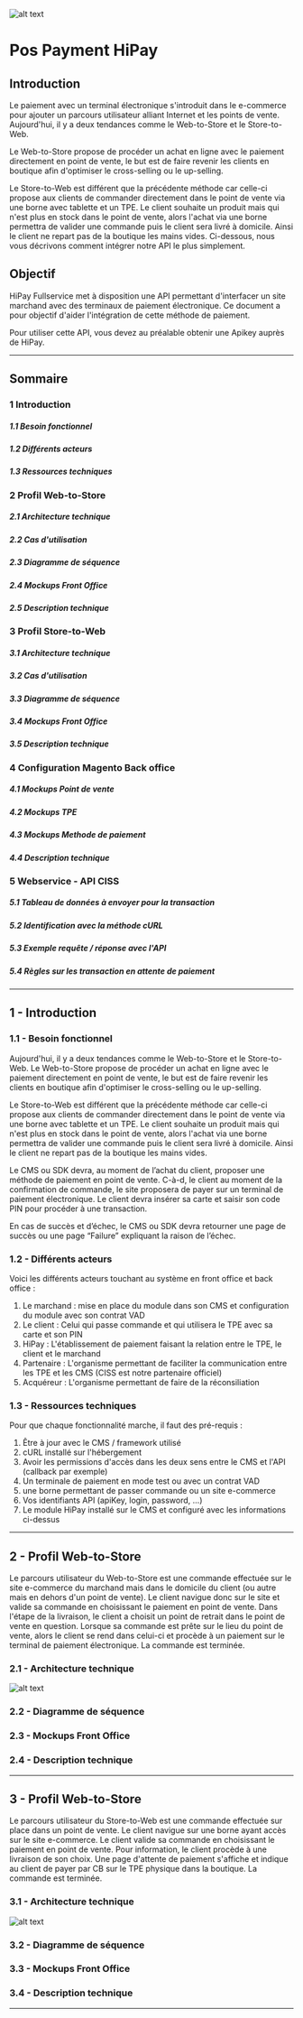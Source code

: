 ![alt text][logo]

[logo]: https://github.com/hipay/hipay-docs/blob/develop/images/header.jpg "logo header"

# Pos Payment HiPay

## Introduction
Le paiement avec un terminal électronique s'introduit dans le e-commerce pour ajouter un parcours utilisateur alliant Internet et les points de vente.
Aujourd'hui, il y a deux tendances comme le Web-to-Store et le Store-to-Web.

Le Web-to-Store propose de procéder un achat en ligne avec le paiement directement en point de vente, le but est de faire revenir les clients en boutique afin d'optimiser le cross-selling ou le up-selling.

Le Store-to-Web est différent que la précédente méthode car celle-ci propose aux clients de commander directement dans le point de vente via une borne avec tablette et un TPE. Le client souhaite un produit mais qui n'est plus en stock dans le point de vente, alors l'achat via une borne permettra de valider une commande puis le client sera livré à domicile.
Ainsi le client ne repart pas de la boutique les mains vides.
Ci-dessous, nous vous décrivons comment intégrer notre API le plus simplement.

## Objectif
HiPay Fullservice met à disposition une API permettant d'interfacer un site marchand avec des terminaux de paiement électronique. Ce document a pour objectif d'aider l'intégration de cette méthode de paiement.

Pour utiliser cette API, vous devez au préalable obtenir une Apikey auprès de HiPay.

------

## Sommaire

### 1 Introduction
##### 1.1 Besoin fonctionnel
##### 1.2 Différents acteurs
##### 1.3 Ressources techniques
### 2 Profil Web-to-Store
##### 2.1 Architecture technique
##### 2.2 Cas d'utilisation
##### 2.3 Diagramme de séquence
##### 2.4 Mockups Front Office
##### 2.5 Description technique
### 3 Profil Store-to-Web
##### 3.1 Architecture technique
##### 3.2 Cas d'utilisation
##### 3.3 Diagramme de séquence
##### 3.4 Mockups Front Office
##### 3.5 Description technique
### 4 Configuration Magento Back office
##### 4.1 Mockups Point de vente
##### 4.2 Mockups TPE
##### 4.3 Mockups Methode de paiement
##### 4.4 Description technique
### 5 Webservice - API CISS
##### 5.1 Tableau de données à envoyer pour la transaction
##### 5.2 Identification avec la méthode cURL
##### 5.3 Exemple requête / réponse avec l'API
##### 5.4 Règles sur les transaction en attente de paiement

------

## 1 - Introduction

### 1.1 - Besoin fonctionnel

Aujourd'hui, il y a deux tendances comme le Web-to-Store et le Store-to-Web.
Le Web-to-Store propose de procéder un achat en ligne avec le paiement directement en point de vente, le but est de faire revenir les clients en boutique afin d'optimiser le cross-selling ou le up-selling.

Le Store-to-Web est différent que la précédente méthode car celle-ci propose aux clients de commander directement dans le point de vente via une borne avec tablette et un TPE. Le client souhaite un produit mais qui n'est plus en stock dans le point de vente, alors l'achat via une borne permettra de valider une commande puis le client sera livré à domicile.
Ainsi le client ne repart pas de la boutique les mains vides.

Le CMS ou SDK devra, au moment de l’achat du client, proposer une méthode de paiement en point de vente. C-à-d, le client au moment de la confirmation de commande, le site proposera de payer sur un terminal de paiement électronique. Le client devra insérer sa carte et saisir son code PIN pour procéder à une transaction.

En cas de succès et d’échec, le CMS ou SDK devra retourner une page de succès ou une page “Failure” expliquant la raison de l’échec.

### 1.2 - Différents acteurs
Voici les différents acteurs touchant au système en front office et back office :
1. Le marchand : mise en place du module dans son CMS et configuration du module avec son contrat VAD
2. Le client : Celui qui passe commande et qui utilisera le TPE avec sa carte et son PIN
3. HiPay : L'établissement de paiement faisant la relation entre le TPE, le client et le marchand
4. Partenaire : L'organisme permettant de faciliter la communication entre les TPE et les CMS (CISS est notre partenaire officiel)
5. Acquéreur : L'organisme permettant de faire de la réconsiliation

### 1.3 - Ressources techniques
Pour que chaque fonctionnalité marche, il faut des pré-requis :
1. Être à jour avec le CMS / framework utilisé 
2. cURL installé sur l'hébergement
3. Avoir les permissions d'accès dans les deux sens entre le CMS et l'API (callback par exemple)
4. Un terminale de paiement en mode test ou avec un contrat VAD
5. une borne permettant de passer commande ou un site e-commerce
6. Vos identifiants API (apiKey, login, password, ...)
7. Le module HiPay installé sur le CMS et configuré avec les informations ci-dessus

------

## 2 - Profil Web-to-Store

Le parcours utilisateur du Web-to-Store est une commande effectuée sur le site e-commerce du marchand mais dans le domicile du client (ou autre mais en dehors d'un point de vente). 
Le client navigue donc sur le site et valide sa commande en choisissant le paiement en point de vente. 
Dans l'étape de la livraison, le client a choisit un point de retrait dans le point de vente en question.
Lorsque sa commande est prête sur le lieu du point de vente, alors le client se rend dans celui-ci et procède à un paiement sur le terminal de paiement électronique. La commande est terminée.

### 2.1 - Architecture technique

![alt text][img1]

[img1]: https://github.com/hipay/hipay-docs/blob/develop/images/dat-web-to-store.png "Architecture technique Web-to-Store"

### 2.2 - Diagramme de séquence

### 2.3 - Mockups Front Office

### 2.4 - Description technique

------

## 3 - Profil Web-to-Store

Le parcours utilisateur du Store-to-Web est une commande effectuée sur place dans un point de vente. 
Le client navigue sur une borne ayant accès sur le site e-commerce.
Le client valide sa commande en choisissant le paiement en point de vente. Pour information, le client procède à une livraison de son choix. Une page d'attente de paiement s'affiche et indique au client de payer par CB sur le TPE physique dans la boutique. La commande est terminée.

### 3.1 - Architecture technique

![alt text][img2]

[img2]: https://github.com/hipay/hipay-docs/blob/develop/images/dat-store-to-web.png "Architecture technique Store-to-Web"

### 3.2 - Diagramme de séquence

### 3.3 - Mockups Front Office

### 3.4 - Description technique

------
